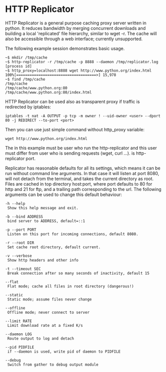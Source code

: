 HTTP Replicator
===============

HTTP Replicator is a general purpose caching proxy server written in python. It
reduces bandwidth by merging concurrent downloads and building a local
'replicated' file hierarchy, similar to wget -r. The cache will also be
accessible through a web interface; currently unsupported.

The following example session demonstrates basic usage.

    ~$ mkdir /tmp/cache
    ~$ http-replicator -r /tmp/cache -p 8888 --daemon /tmp/replicator.log
    [process id]
    ~$ http_proxy=localhost:8888 wget http://www.python.org/index.html
    100%[====================================>] 15,978
    ~$ find /tmp/cache
    /tmp/cache
    /tmp/cache/www.python.org:80
    /tmp/cache/www.python.org:80/index.html

HTTP Replicator can be used also as transparent proxy if traffic is redirected
by iptables:

    iptables -t nat -A OUTPUT -p tcp -m owner ! --uid-owner <user> --dport 80 -j REDIRECT --to-port <port>

Then you can use just simple command without http_proxy variable:

    wget http://www.python.org/index.html

The <user> in this example must be user who run the http-replicator and this user must differ from user
who is sending requests (wget, curl ...). <port> is http-replicator port.

Replicator has reasonable defaults for all its settings, which means it can be
run without command line arguments. In that case it will listen at port 8080,
will not detach from the terminal, and takes the current directory as root.
Files are cached in top directory host:port, where port defaults to 80 for http
and 21 for ftp, and a trailing path corresponding to the url. The following
arguments can be used to change this default behaviour:

    -h --help
     Show this help message and exit.

    -b --bind ADDRESS
     bind server to ADDRESS, default=::1

    -p --port PORT
     Listen on this port for incoming connections, default 8080.

    -r --root DIR
     Set cache root directory, default current.

    -v --verbose
     Show http headers and other info

    -t --timeout SEC
     Break connection after so many seconds of inactivity, default 15

    --flat
     Flat mode; cache all files in root directory (dangerous!)

    --static
     Static mode; assume files never change

    --offline
     Offline mode; never connect to server

    --limit RATE
     Limit download rate at a fixed K/s

    --daemon LOG
     Route output to log and detach

    --pid PIDFILE
     if --daemon is used, write pid of daemon to PIDFILE

    --debug
     Switch from gather to debug output module

